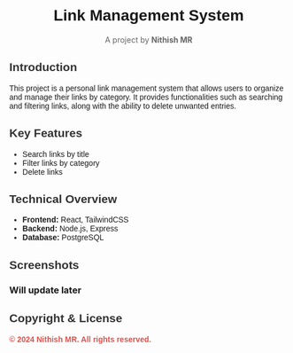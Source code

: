 <h1 style="text-align:center; font-size: 2em; font-family: Arial, sans-serif;">Link Management System</h1>

<p style="text-align:center; font-size: 14px; color: #666;">A project by <strong>Nithish MR</strong></p>

<h2 style="color: #333; font-family: Arial, sans-serif;">Introduction</h2>
<p style="font-family: Arial, sans-serif; font-size: 14px;">
  This project is a personal link management system that allows users to organize and manage their links by category. It provides functionalities such as searching and filtering links, along with the ability to delete unwanted entries.
</p>

<h2 style="color: #333; font-family: Arial, sans-serif;">Key Features</h2>
<ul style="font-family: Arial, sans-serif; font-size: 14px;">
  <li>Search links by title</li>
  <li>Filter links by category</li>
  <li>Delete links</li>
</ul>

<h2 style="color: #333; font-family: Arial, sans-serif;">Technical Overview</h2>
<ul style="font-family: Arial, sans-serif; font-size: 14px;">
  <li><strong>Frontend:</strong> React, TailwindCSS</li>
  <li><strong>Backend:</strong> Node.js, Express</li>
  <li><strong>Database:</strong> PostgreSQL</li>
</ul>
<!--
<h2 style="color: #333; font-family: Arial, sans-serif;">Database Setup</h2>
<p style="font-family: Arial, sans-serif; font-size: 14px;">
  For privacy reasons, the detailed database schema is not shared publicly. Please contact me directly if you need more information regarding the database setup.
</p>-->

<h2 style="color: #333; font-family: Arial, sans-serif;">Screenshots</h2>
<h3>Will update later</h3>
<h2 style="color: #333; font-family: Arial, sans-serif;">Copyright & License</h2>
<p style="font-family: Arial, sans-serif; font-size: 14px; color: #d9534f;"><strong>© 2024 Nithish MR. All rights reserved.</strong></p>
<!-- <p style="font-family: Arial, sans-serif; font-size: 14px;">
  This project is for personal showcase and demonstration purposes only. You may not copy, modify, or distribute any part of this project without explicit permission from the author.
</p> -->
